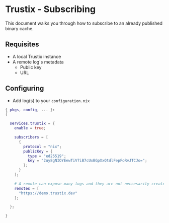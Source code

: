 # Trustix - Subscribing
This document walks you through how to subscribe to an already published binary cache.

## Requisites
- A local Trustix instance
- A remote log's metadata
  - Public key
  - URL

## Configuring

- Add log(s) to your `configuration.nix`
``` nix
{ pkgs, config, ... }:
{

  services.trustix = {
    enable = true;

    subscribers = [
      {
        protocol = "nix";
        publicKey = {
          type = "ed25519";
          key = "2uy8gNIOYEewTiV7iB7cUxBGpXxQtdlFepFoRvJTCJo=";
        };
      }
    ];

    # A remote can expose many logs and they are not neccesarily created by the remote in question
    remotes = [
      "https://demo.trustix.dev"
    ];

  };

}
```

